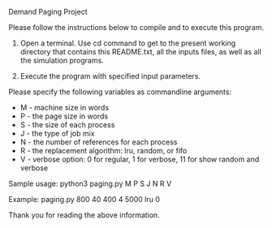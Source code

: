 Demand Paging Project

Please follow the instructions below to compile and to execute this program.

1. Open a terminal. Use cd command to get to the present working directory that
contains this README.txt, all the inputs files, as well as all the simulation
programs.

2. Execute the program with specified input parameters.

Please specify the following variables as commandline arguments:
  * M - machine size in words
  * P - the page size in words
  * S - the size of each process
  * J - the type of job mix
  * N - the number of references for each process
  * R - the replacement algorithm: lru, random, or fifo
  * V - verbose option: 0 for regular, 1 for verbose, 11 for show random and verbose

  Sample usage: python3 paging.py M P S J N R V

  Example: paging.py 800 40 400 4 5000 lru 0

Thank you for reading the above information.
